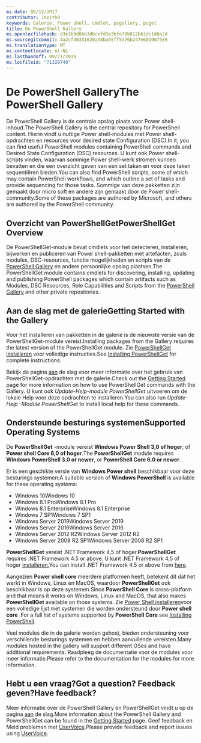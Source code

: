 ```yaml
---
ms.date: 06/12/2017
contributor: JKeithB
keywords: Galerie, Power shell, cmdlet, psgallery, psget
title: De PowerShell Gallery
ms.openlocfilehash: d3e3b9d8bb3d6cefd3a3bfe79b012bb1dc1d8a2d
ms.sourcegitcommit: 4a2cf30351620a58ba95ff5d76b247e601907589
ms.translationtype: MT
ms.contentlocale: nl-NL
ms.lasthandoff: 09/27/2019
ms.locfileid: "71328740"
---
```

# <a name="the-powershell-gallery"></a><span data-ttu-id="8e728-103">De PowerShell Gallery</span><span class="sxs-lookup"><span data-stu-id="8e728-103">The PowerShell Gallery</span></span>

<span data-ttu-id="8e728-104">De PowerShell Gallery is de centrale opslag plaats voor Power shell-inhoud.</span><span class="sxs-lookup"><span data-stu-id="8e728-104">The PowerShell Gallery is the central repository for PowerShell content.</span></span> <span data-ttu-id="8e728-105">Hierin vindt u nuttige Power shell-modules met Power shell-opdrachten en resources voor desired state Configuration (DSC).</span><span class="sxs-lookup"><span data-stu-id="8e728-105">In it, you can find useful PowerShell modules containing PowerShell commands and Desired State Configuration (DSC) resources.</span></span>
<span data-ttu-id="8e728-106">U kunt ook Power shell-scripts vinden, waarvan sommige Power shell-werk stromen kunnen bevatten en die een overzicht geven van een set taken en voor deze taken sequentiëren bieden.</span><span class="sxs-lookup"><span data-stu-id="8e728-106">You can also find PowerShell scripts, some of which may contain PowerShell workflows, and which outline a set of tasks and provide sequencing for those tasks.</span></span> <span data-ttu-id="8e728-107">Sommige van deze pakketten zijn gemaakt door micro soft en andere zijn gemaakt door de Power shell-community.</span><span class="sxs-lookup"><span data-stu-id="8e728-107">Some of these packages are authored by Microsoft, and others are authored by the PowerShell community.</span></span>

## <a name="powershellget-overview"></a><span data-ttu-id="8e728-108">Overzicht van PowerShellGet</span><span class="sxs-lookup"><span data-stu-id="8e728-108">PowerShellGet Overview</span></span>

<span data-ttu-id="8e728-109">De PowerShellGet-module bevat cmdlets voor het detecteren, installeren, bijwerken en publiceren van Power shell-pakketten met artefacten, zoals modules, DSC-resources, functie mogelijkheden en scripts van de [PowerShell Gallery](https://www.PowerShellGallery.com) en andere persoonlijke opslag plaatsen.</span><span class="sxs-lookup"><span data-stu-id="8e728-109">The PowerShellGet module contains cmdlets for discovering, installing, updating and publishing PowerShell packages which contain artifacts such as Modules, DSC Resources, Role Capabilities and Scripts from the [PowerShell Gallery](https://www.PowerShellGallery.com) and other private repositories.</span></span>

## <a name="getting-started-with-the-gallery"></a><span data-ttu-id="8e728-110">Aan de slag met de galerie</span><span class="sxs-lookup"><span data-stu-id="8e728-110">Getting Started with the Gallery</span></span>

<span data-ttu-id="8e728-111">Voor het installeren van pakketten in de galerie is de nieuwste versie van de PowerShellGet-module vereist.</span><span class="sxs-lookup"><span data-stu-id="8e728-111">Installing packages from the Gallery requires the latest version of the PowerShellGet module.</span></span>
<span data-ttu-id="8e728-112">Zie [PowerShellGet installeren](installing-psget.md) voor volledige instructies.</span><span class="sxs-lookup"><span data-stu-id="8e728-112">See [Installing PowerShellGet](installing-psget.md) for complete instructions.</span></span>

<span data-ttu-id="8e728-113">Bekijk de pagina [aan](getting-started.md) de slag voor meer informatie over het gebruik van PowerShellGet-opdrachten met de galerie.</span><span class="sxs-lookup"><span data-stu-id="8e728-113">Check out the [Getting Started](getting-started.md) page for more information on how to use PowerShellGet commands with the Gallery.</span></span> <span data-ttu-id="8e728-114">U kunt ook *Update-Help-module PowerShellGet* uitvoeren om de lokale Help voor deze opdrachten te installeren.</span><span class="sxs-lookup"><span data-stu-id="8e728-114">You can also run *Update-Help -Module PowerShellGet* to install local help for these commands.</span></span>

## <a name="supported-operating-systems"></a><span data-ttu-id="8e728-115">Ondersteunde besturings systemen</span><span class="sxs-lookup"><span data-stu-id="8e728-115">Supported Operating Systems</span></span>

<span data-ttu-id="8e728-116">De **PowerShellGet** -module vereist **Windows Power Shell 3,0 of hoger**, of **Power shell Core 6,0 of hoger**.</span><span class="sxs-lookup"><span data-stu-id="8e728-116">The **PowerShellGet** module requires **Windows PowerShell 3.0 or newer**, or **PowerShell Core 6.0 or newer**.</span></span>

<span data-ttu-id="8e728-117">Er is een geschikte versie van **Windows Power shell** beschikbaar voor deze besturings systemen:</span><span class="sxs-lookup"><span data-stu-id="8e728-117">A suitable version of **Windows PowerShell** is available for these operating systems:</span></span>

- <span data-ttu-id="8e728-118">Windows 10</span><span class="sxs-lookup"><span data-stu-id="8e728-118">Windows 10</span></span>
- <span data-ttu-id="8e728-119">Windows 8.1 Pro</span><span class="sxs-lookup"><span data-stu-id="8e728-119">Windows 8.1 Pro</span></span>
- <span data-ttu-id="8e728-120">Windows 8.1 Enterprise</span><span class="sxs-lookup"><span data-stu-id="8e728-120">Windows 8.1 Enterprise</span></span>
- <span data-ttu-id="8e728-121">Windows 7 SP1</span><span class="sxs-lookup"><span data-stu-id="8e728-121">Windows 7 SP1</span></span>
- <span data-ttu-id="8e728-122">Windows Server 2019</span><span class="sxs-lookup"><span data-stu-id="8e728-122">Windows Server 2019</span></span>
- <span data-ttu-id="8e728-123">Windows Server 2016</span><span class="sxs-lookup"><span data-stu-id="8e728-123">Windows Server 2016</span></span>
- <span data-ttu-id="8e728-124">Windows Server 2012 R2</span><span class="sxs-lookup"><span data-stu-id="8e728-124">Windows Server 2012 R2</span></span>
- <span data-ttu-id="8e728-125">Windows Server 2008 R2 SP1</span><span class="sxs-lookup"><span data-stu-id="8e728-125">Windows Server 2008 R2 SP1</span></span>

<span data-ttu-id="8e728-126">**PowerShellGet** vereist .NET Framework 4,5 of hoger.</span><span class="sxs-lookup"><span data-stu-id="8e728-126">**PowerShellGet** requires .NET Framework 4.5 or above.</span></span> <span data-ttu-id="8e728-127">U kunt .NET Framework 4,5 of hoger [installeren.](https://msdn.microsoft.com/library/5a4x27ek.aspx)</span><span class="sxs-lookup"><span data-stu-id="8e728-127">You can install .NET Framework 4.5 or above from [here](https://msdn.microsoft.com/library/5a4x27ek.aspx).</span></span>

<span data-ttu-id="8e728-128">Aangezien **Power shell core** meerdere platformen heeft, betekent dit dat het werkt in Windows, Linux en MacOS, waardoor **PowerShellGet** ook beschikbaar is op deze systemen.</span><span class="sxs-lookup"><span data-stu-id="8e728-128">Since **PowerShell Core** is cross-platform and that means it works on Windows, Linux and MacOS, that also makes **PowerShellGet** available on those systems.</span></span> <span data-ttu-id="8e728-129">Zie [Power Shell installeren](/powershell/scripting/setup/installing-powershell)voor een volledige lijst met systemen die worden ondersteund door **Power shell core** .</span><span class="sxs-lookup"><span data-stu-id="8e728-129">For a full list of systems supported by **PowerShell Core** see [Installing PowerShell](/powershell/scripting/setup/installing-powershell).</span></span>

<span data-ttu-id="8e728-130">Veel modules die in de galerie worden gehost, bieden ondersteuning voor verschillende besturings systemen en hebben aanvullende vereisten.</span><span class="sxs-lookup"><span data-stu-id="8e728-130">Many modules hosted in the gallery will support different OSes and have additional requirements.</span></span> <span data-ttu-id="8e728-131">Raadpleeg de documentatie voor de modules voor meer informatie.</span><span class="sxs-lookup"><span data-stu-id="8e728-131">Please refer to the documentation for the modules for more information.</span></span>

## <a name="got-a-question-have-feedback"></a><span data-ttu-id="8e728-132">Hebt u een vraag?</span><span class="sxs-lookup"><span data-stu-id="8e728-132">Got a question?</span></span> <span data-ttu-id="8e728-133">Feedback geven?</span><span class="sxs-lookup"><span data-stu-id="8e728-133">Have feedback?</span></span>

<span data-ttu-id="8e728-134">Meer informatie over de PowerShell Gallery en PowerShellGet vindt u op de pagina [aan](getting-started.md) de slag.</span><span class="sxs-lookup"><span data-stu-id="8e728-134">More information about the PowerShell Gallery and PowerShellGet can be found in the [Getting Started](getting-started.md) page.</span></span> <span data-ttu-id="8e728-135">Geef feedback en Meld problemen met [UserVoice](http://windowsserver.uservoice.com/forums/301869-powershell).</span><span class="sxs-lookup"><span data-stu-id="8e728-135">Please provide feedback and report issues using [UserVoice](http://windowsserver.uservoice.com/forums/301869-powershell).</span></span>
